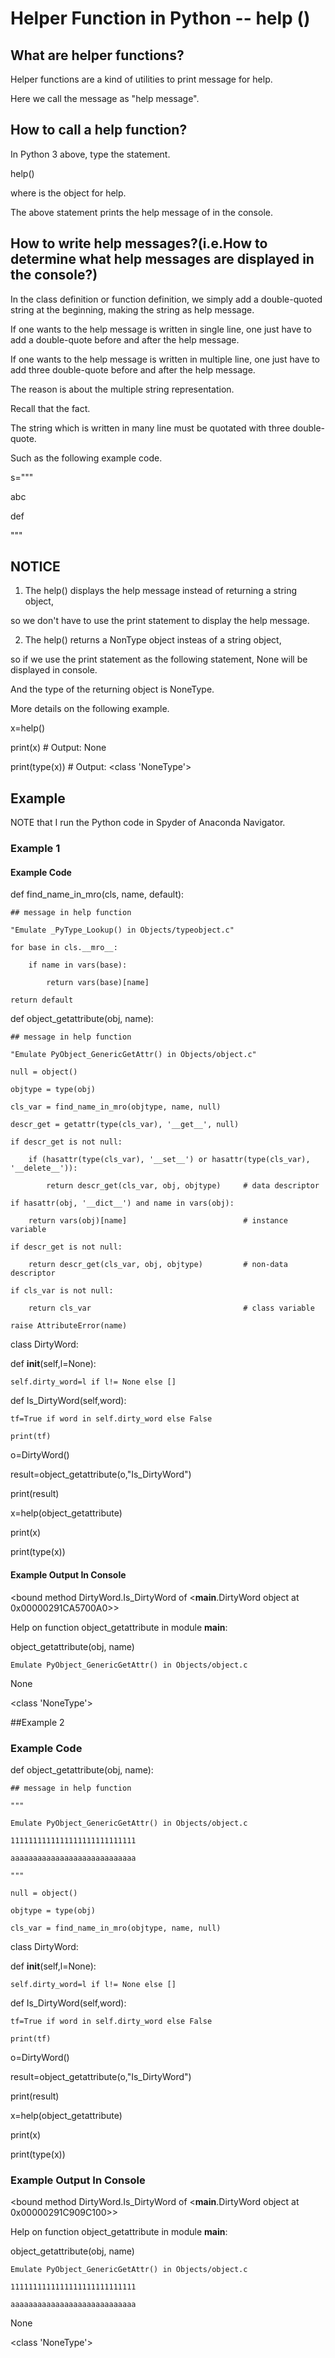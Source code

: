 # Helper Function in Python -- help ()
## What are helper functions?
Helper functions are a kind of utilities to print message for help.

Here we call the message as "help message".
## How to call a help function?
In Python 3 above, type the statement.

help(<object-name>)
  
where <object-name> is the object for help.

The above statement prints the help message of <object-name> in the console.

## How to write help messages?(i.e.How to determine what help messages are displayed in the console?)
In the class definition or function definition, we simply add a double-quoted string at the beginning, making the string as help message.
  
If one wants to the help message is written in single line, one just have to add a double-quote before and after the help message.
 
If one wants to the help message is written in multiple line, one just have to add three double-quote before and after the help message.
  
The reason is about the multiple string representation.

Recall that the fact.

The string which is written in many line must be quotated with three double-quote.
 
Such as the following example code.
  
s="""
  
abc
  
def
  
"""
  
## NOTICE
 1. The help() displays the help message instead of returning a string object, 
  
  so we don't have to use the print statement to display the help message.
 
 2. The help() returns a NonType object insteas of a string object, 
  
  so if we use the print statement as the following statement, None will be displayed in console.
  
  And the type of the returning object is NoneType.
  
  More details on the following example.
  
  x=help(<object-name>)
  
  print(x) # Output: None
  
  print(type(x)) # Output: <class 'NoneType'>
  
  
  
  
## Example
NOTE that I run the Python code in Spyder of Anaconda Navigator.

### Example 1
#### Example Code
  
def find_name_in_mro(cls, name, default):
  
    ## message in help function
  
    "Emulate _PyType_Lookup() in Objects/typeobject.c"
  
    for base in cls.__mro__:
  
        if name in vars(base):
  
            return vars(base)[name]
  
    return default

def object_getattribute(obj, name):
  
    ## message in help function
  
    "Emulate PyObject_GenericGetAttr() in Objects/object.c"
  
    null = object()
  
    objtype = type(obj)
  
    cls_var = find_name_in_mro(objtype, name, null)
  
    descr_get = getattr(type(cls_var), '__get__', null)
  
    if descr_get is not null:
  
        if (hasattr(type(cls_var), '__set__') or hasattr(type(cls_var), '__delete__')):
  
            return descr_get(cls_var, obj, objtype)     # data descriptor
  
    if hasattr(obj, '__dict__') and name in vars(obj):
  
        return vars(obj)[name]                          # instance variable
  
    if descr_get is not null:
  
        return descr_get(cls_var, obj, objtype)         # non-data descriptor
  
    if cls_var is not null:
  
        return cls_var                                  # class variable
  
    raise AttributeError(name)
    
class DirtyWord:
  
  def __init__(self,l=None):
  
    self.dirty_word=l if l!= None else []
    
  def Is_DirtyWord(self,word):
  
    tf=True if word in self.dirty_word else False
    
    print(tf)
        
o=DirtyWord()
  
result=object_getattribute(o,"Is_DirtyWord")
  
print(result)
  
x=help(object_getattribute)
  
print(x)
  
print(type(x))
  
#### Example Output In Console

<bound method DirtyWord.Is_DirtyWord of <__main__.DirtyWord object at 0x00000291CA5700A0>>
  
Help on function object_getattribute in module __main__:

object_getattribute(obj, name)
  
    Emulate PyObject_GenericGetAttr() in Objects/object.c

None
  
<class 'NoneType'>

##Example 2
### Example Code
  

def object_getattribute(obj, name):
    
    ## message in help function
    
    """
    
    Emulate PyObject_GenericGetAttr() in Objects/object.c
    
    1111111111111111111111111111
    
    aaaaaaaaaaaaaaaaaaaaaaaaaaaa
    
    """
    
    null = object()
    
    objtype = type(obj)
    
    cls_var = find_name_in_mro(objtype, name, null)
    
class DirtyWord:

  def __init__(self,l=None):
  
    self.dirty_word=l if l!= None else []
  
  def Is_DirtyWord(self,word):
  
    tf=True if word in self.dirty_word else False
    
    print(tf)
        
o=DirtyWord()
  
result=object_getattribute(o,"Is_DirtyWord")
  
print(result)
  
x=help(object_getattribute)
  
print(x)
  
print(type(x))

### Example Output In Console
<bound method DirtyWord.Is_DirtyWord of <__main__.DirtyWord object at 0x00000291C909C100>>

Help on function object_getattribute in module __main__:

object_getattribute(obj, name)

    Emulate PyObject_GenericGetAttr() in Objects/object.c
    
    1111111111111111111111111111
    
    aaaaaaaaaaaaaaaaaaaaaaaaaaaa

None
  
<class 'NoneType'>

